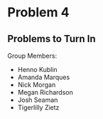 # Problem 4

## Problems to Turn In

Group Members:
* Henno Kublin
* Amanda Marques
* Nick Morgan
* Megan Richardson
* Josh Seaman
* Tigerlilly Zietz
